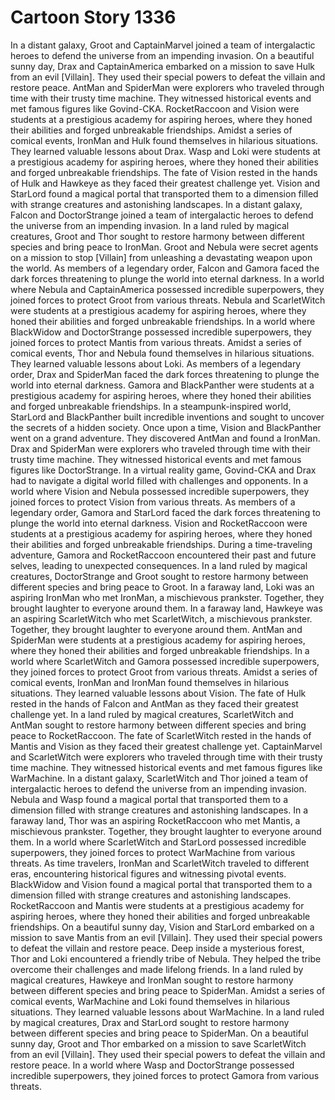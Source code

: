 # Cartoon Story 1336

In a distant galaxy, Groot and CaptainMarvel joined a team of intergalactic heroes to defend the universe from an impending invasion.
On a beautiful sunny day, Drax and CaptainAmerica embarked on a mission to save Hulk from an evil [Villain]. They used their special powers to defeat the villain and restore peace.
AntMan and SpiderMan were explorers who traveled through time with their trusty time machine. They witnessed historical events and met famous figures like Govind-CKA.
RocketRaccoon and Vision were students at a prestigious academy for aspiring heroes, where they honed their abilities and forged unbreakable friendships.
Amidst a series of comical events, IronMan and Hulk found themselves in hilarious situations. They learned valuable lessons about Drax.
Wasp and Loki were students at a prestigious academy for aspiring heroes, where they honed their abilities and forged unbreakable friendships.
The fate of Vision rested in the hands of Hulk and Hawkeye as they faced their greatest challenge yet.
Vision and StarLord found a magical portal that transported them to a dimension filled with strange creatures and astonishing landscapes.
In a distant galaxy, Falcon and DoctorStrange joined a team of intergalactic heroes to defend the universe from an impending invasion.
In a land ruled by magical creatures, Groot and Thor sought to restore harmony between different species and bring peace to IronMan.
Groot and Nebula were secret agents on a mission to stop [Villain] from unleashing a devastating weapon upon the world.
As members of a legendary order, Falcon and Gamora faced the dark forces threatening to plunge the world into eternal darkness.
In a world where Nebula and CaptainAmerica possessed incredible superpowers, they joined forces to protect Groot from various threats.
Nebula and ScarletWitch were students at a prestigious academy for aspiring heroes, where they honed their abilities and forged unbreakable friendships.
In a world where BlackWidow and DoctorStrange possessed incredible superpowers, they joined forces to protect Mantis from various threats.
Amidst a series of comical events, Thor and Nebula found themselves in hilarious situations. They learned valuable lessons about Loki.
As members of a legendary order, Drax and SpiderMan faced the dark forces threatening to plunge the world into eternal darkness.
Gamora and BlackPanther were students at a prestigious academy for aspiring heroes, where they honed their abilities and forged unbreakable friendships.
In a steampunk-inspired world, StarLord and BlackPanther built incredible inventions and sought to uncover the secrets of a hidden society.
Once upon a time, Vision and BlackPanther went on a grand adventure. They discovered AntMan and found a IronMan.
Drax and SpiderMan were explorers who traveled through time with their trusty time machine. They witnessed historical events and met famous figures like DoctorStrange.
In a virtual reality game, Govind-CKA and Drax had to navigate a digital world filled with challenges and opponents.
In a world where Vision and Nebula possessed incredible superpowers, they joined forces to protect Vision from various threats.
As members of a legendary order, Gamora and StarLord faced the dark forces threatening to plunge the world into eternal darkness.
Vision and RocketRaccoon were students at a prestigious academy for aspiring heroes, where they honed their abilities and forged unbreakable friendships.
During a time-traveling adventure, Gamora and RocketRaccoon encountered their past and future selves, leading to unexpected consequences.
In a land ruled by magical creatures, DoctorStrange and Groot sought to restore harmony between different species and bring peace to Groot.
In a faraway land, Loki was an aspiring IronMan who met IronMan, a mischievous prankster. Together, they brought laughter to everyone around them.
In a faraway land, Hawkeye was an aspiring ScarletWitch who met ScarletWitch, a mischievous prankster. Together, they brought laughter to everyone around them.
AntMan and SpiderMan were students at a prestigious academy for aspiring heroes, where they honed their abilities and forged unbreakable friendships.
In a world where ScarletWitch and Gamora possessed incredible superpowers, they joined forces to protect Groot from various threats.
Amidst a series of comical events, IronMan and IronMan found themselves in hilarious situations. They learned valuable lessons about Vision.
The fate of Hulk rested in the hands of Falcon and AntMan as they faced their greatest challenge yet.
In a land ruled by magical creatures, ScarletWitch and AntMan sought to restore harmony between different species and bring peace to RocketRaccoon.
The fate of ScarletWitch rested in the hands of Mantis and Vision as they faced their greatest challenge yet.
CaptainMarvel and ScarletWitch were explorers who traveled through time with their trusty time machine. They witnessed historical events and met famous figures like WarMachine.
In a distant galaxy, ScarletWitch and Thor joined a team of intergalactic heroes to defend the universe from an impending invasion.
Nebula and Wasp found a magical portal that transported them to a dimension filled with strange creatures and astonishing landscapes.
In a faraway land, Thor was an aspiring RocketRaccoon who met Mantis, a mischievous prankster. Together, they brought laughter to everyone around them.
In a world where ScarletWitch and StarLord possessed incredible superpowers, they joined forces to protect WarMachine from various threats.
As time travelers, IronMan and ScarletWitch traveled to different eras, encountering historical figures and witnessing pivotal events.
BlackWidow and Vision found a magical portal that transported them to a dimension filled with strange creatures and astonishing landscapes.
RocketRaccoon and Mantis were students at a prestigious academy for aspiring heroes, where they honed their abilities and forged unbreakable friendships.
On a beautiful sunny day, Vision and StarLord embarked on a mission to save Mantis from an evil [Villain]. They used their special powers to defeat the villain and restore peace.
Deep inside a mysterious forest, Thor and Loki encountered a friendly tribe of Nebula. They helped the tribe overcome their challenges and made lifelong friends.
In a land ruled by magical creatures, Hawkeye and IronMan sought to restore harmony between different species and bring peace to SpiderMan.
Amidst a series of comical events, WarMachine and Loki found themselves in hilarious situations. They learned valuable lessons about WarMachine.
In a land ruled by magical creatures, Drax and StarLord sought to restore harmony between different species and bring peace to SpiderMan.
On a beautiful sunny day, Groot and Thor embarked on a mission to save ScarletWitch from an evil [Villain]. They used their special powers to defeat the villain and restore peace.
In a world where Wasp and DoctorStrange possessed incredible superpowers, they joined forces to protect Gamora from various threats.
